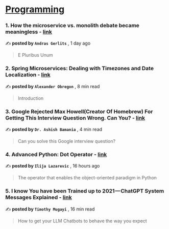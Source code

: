 
<h1><a href=https://medium.com/tag/programming/recommended target="_blank" rel="noopener noreferrer">Programming</a></h1>
<h3>1. How the microservice vs. monolith debate became meaningless - <a href=https://medium.com/itnext/how-the-microservice-vs-monolith-debate-became-meaningless-7e90678c5a29?source=tag_recommended_feed---------0-84----------programming----------73d87c2f_6b90_4d45_a3f0_def54072c5d7------- target="_blank" rel="noopener noreferrer">link</a></h3>

✍️ **posted by `Andras Gerlits`** <date> , 1 day ago</date>

<blockquote>E Pluribus Unum</blockquote>

<h3>2. Spring Microservices: Dealing with Timezones and Date Localization - <a href=https://medium.com/@AlexanderObregon/spring-microservices-dealing-with-timezones-and-date-localization-3924817d8be2?source=tag_recommended_feed---------1-107----------programming----------73d87c2f_6b90_4d45_a3f0_def54072c5d7------- target="_blank" rel="noopener noreferrer">link</a></h3>

✍️ **posted by `Alexander Obregon`** <date> , 8 min read</date>

<blockquote>Introduction</blockquote>

<h3>3. Google Rejected Max Howell(Creator Of Homebrew) For Getting This Interview Question Wrong. Can You? - <a href=https://medium.com/gitconnected/google-rejected-max-howell-creator-of-homebrew-for-getting-this-interview-question-wrong-c99324f6fa90?source=tag_recommended_feed---------2-85----------programming----------73d87c2f_6b90_4d45_a3f0_def54072c5d7------- target="_blank" rel="noopener noreferrer">link</a></h3>

✍️ **posted by `Dr. Ashish Bamania`** <date> , 4 min read</date>

<blockquote>Can you solve this Google interview question?</blockquote>

<h3>4. Advanced Python: Dot Operator - <a href=https://medium.com/towards-data-science/advanced-python-dot-operator-809d0eb5d841?source=tag_recommended_feed---------3-84----------programming----------73d87c2f_6b90_4d45_a3f0_def54072c5d7------- target="_blank" rel="noopener noreferrer">link</a></h3>

✍️ **posted by `Ilija Lazarevic`** <date> , 16 hours ago</date>

<blockquote>The operator that enables the object-oriented paradigm in Python</blockquote>

<h3>5. I know You have been Trained up to 2021 — ChatGPT System Messages Explained - <a href=https://medium.com/better-programming/i-know-you-have-been-trained-up-to-2021-chatgpt-system-messages-explained-146a5513e753?source=tag_recommended_feed---------4-107----------programming----------73d87c2f_6b90_4d45_a3f0_def54072c5d7------- target="_blank" rel="noopener noreferrer">link</a></h3>

✍️ **posted by `Timothy Mugayi`** <date> , 16 min read</date>

<blockquote>How to get your LLM Chatbots to behave the way you expect</blockquote>

